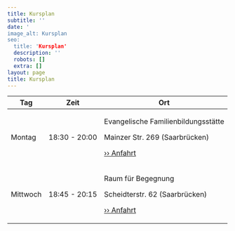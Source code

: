 ```yaml
---
title: Kursplan
subtitle: ''
date: '
image_alt: Kursplan
seo:
  title: 'Kursplan'
  description: ''
  robots: []
  extra: []
layout: page
title: Kursplan
---
```

<div class="responsive-table">
  <table>
    <thead>
      <tr>
        <th>Tag</th>
        <th>Zeit</th>
        <th>Ort</th>
      </tr>
    </thead>
    <tbody>
      <tr>
        <td>Montag</td>
        <td>18:30 - 20:00</td>
        <td><p>Evangelische Familienbildungsstätte</p><p>Mainzer Str. 269 (Saarbrücken)</p><p><a href="https://goo.gl/maps/83xotMyjPzG2" target="_blank">›› Anfahrt</a></p></td>
      </tr>
      <tr>
        <td>Mittwoch</td>
        <td>18:45 - 20:15</td>
        <td><p>Raum für Begegnung</p><p>Scheidterstr. 62 (Saarbrücken)</p><p><a href="https://goo.gl/maps/duq43J3zudk" target="_blank">›› Anfahrt</a></p></td>
      </tr>
    </tbody>
    <tfoot>
    </tfoot>
  </table>
</div>
